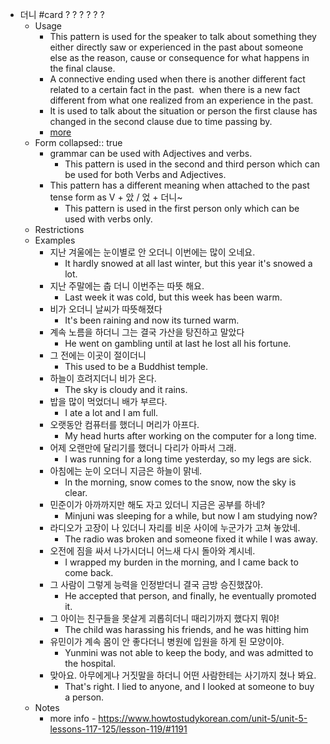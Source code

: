 - 더니 #card
  ?
  ?
  ?
  ?
  ?
  ?
	- Usage
		- This pattern is used for the speaker to talk about something they either directly saw or experienced in the past about someone else as the reason, cause or consequence for what happens in the final clause.
		- A connective ending used when there is another different fact related to a certain fact in the past.  when there is a new fact different from what one realized from an experience in the past.
		- It is used to talk about the situation or person the first clause has changed in the second clause due to time passing by.
		- [more](https://koreangrammardifferently.wordpress.com/2019/12/21/difference-between-%EB%8D%94%EB%8B%88-%EC%95%98-%EC%97%88%EB%8D%94%EB%8B%88-and-other-sentence-conjugation-patterns/)
	- Form
	  collapsed:: true
		- grammar can be used with Adjectives and verbs.
			- This pattern is used in the second and third person which can be used for both Verbs and Adjectives.
		- This pattern has a different meaning when attached to the past tense form as V + 았 / 었 + 더니~
			- This pattern is used in the first person only which can be used with verbs only.
	- Restrictions
	- Examples
		- 지난 겨울에는 눈이별로 안 오더니 이번에는 많이 오네요.
			- It hardly snowed at all last winter, but this year it's snowed a lot.
		- 지난 주말에는 춥 더니 이번주는 따뜻 해요.
			- Last week it was cold, but this week has been warm.
		- 비가 오더니 날씨가 따뜻해졌다
			- It's been raining and now its turned warm.
		- 계속 노름을 하더니 그는 결국 가산을 탕진하고 말았다
			- He went on gambling until at last he lost all his fortune.
		- 그 전에는 이곳이 절이더니
			- This used to be a Buddhist temple.
		- 하늘이 흐려지더니 비가 온다.
			- The sky is cloudy and it rains.
		- 밥을 많이 먹었더니 배가 부르다.
			- I ate a lot and I am full.
		- 오랫동안 컴퓨터를 했더니 머리가 아프다.
			- My head hurts after working on the computer for a long time.
		- 어제 오랜만에 달리기를 했더니 다리가 아파서 그래.
			- I was running for a long time yesterday, so my legs are sick.
		- 아침에는 눈이 오더니 지금은 하늘이 맑네.
			- In the morning, snow comes to the snow, now the sky is clear.
		- 민준이가 아까까지만 해도 자고 있더니 지금은 공부를 하네?
			- Minjuni was sleeping for a while, but now I am studying now?
		- 라디오가 고장이 나 있더니 자리를 비운 사이에 누군가가 고쳐 놓았네.
			- The radio was broken and someone fixed it while I was away.
		- 오전에 짐을 싸서 나가시더니 어느새 다시 돌아와 계시네.
			- I wrapped my burden in the morning, and I came back to come back.
		- 그 사람이 그렇게 능력을 인정받더니 결국 금방 승진했잖아.
			- He accepted that person, and finally, he eventually promoted it.
		- 그 아이는 친구들을 못살게 괴롭히더니 때리기까지 했다지 뭐야!
			- The child was harassing his friends, and he was hitting him
		- 유민이가 계속 몸이 안 좋다더니 병원에 입원을 하게 된 모양이야.
			- Yunmini was not able to keep the body, and was admitted to the hospital.
		- 맞아요. 아무에게나 거짓말을 하더니 어떤 사람한테는 사기까지 쳤나 봐요.
			- That's right. I lied to anyone, and I looked at someone to buy a person.
	- Notes
		- more info - https://www.howtostudykorean.com/unit-5/unit-5-lessons-117-125/lesson-119/#1191